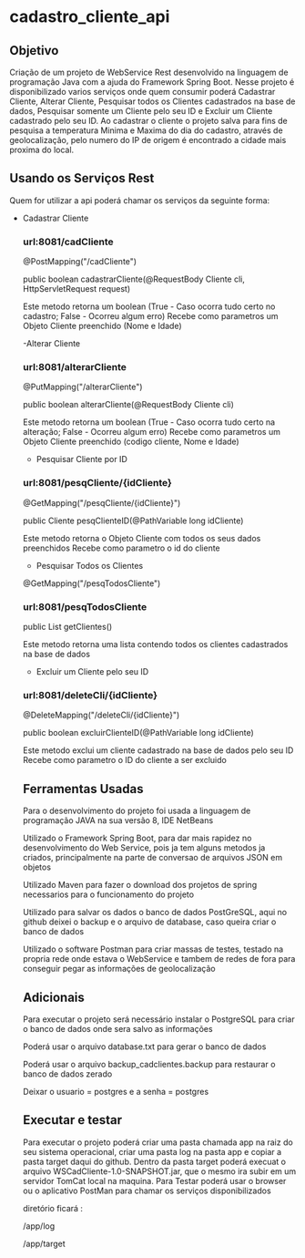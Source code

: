 # cadastro_cliente_api

## Objetivo
  Criação de um projeto de WebService Rest desenvolvido na linguagem de programação Java com a ajuda do Framework Spring Boot.
  Nesse projeto é disponibilizado varios serviços onde quem consumir poderá Cadastrar Cliente, Alterar Cliente, Pesquisar todos os Clientes cadastrados na base de dados, Pesquisar somente um Cliente pelo seu ID e Excluir um Cliente cadastrado pelo seu ID.
  Ao cadastrar o cliente o projeto salva para fins de pesquisa a temperatura Minima e Maxima do dia do cadastro, através de geolocalização, pelo numero do IP de origem é encontrado a cidade mais proxima do local.
  
## Usando os Serviços Rest
  Quem for utilizar a api poderá chamar os serviços da seguinte forma:
  
  - Cadastrar Cliente
  
    ### url:8081/cadCliente
  
    @PostMapping("/cadCliente")
    
    public boolean cadastrarCliente(@RequestBody Cliente cli, HttpServletRequest request)
    
    Este metodo retorna um boolean (True - Caso ocorra tudo certo no cadastro; False - Ocorreu algum erro)
    Recebe como parametros um Objeto Cliente preenchido (Nome e Idade)
    
    
    
    -Alterar Cliente
    
     ### url:8081/alterarCliente
    
     @PutMapping("/alterarCliente")
     
    public boolean alterarCliente(@RequestBody Cliente cli)
    
    Este metodo retorna um boolean (True - Caso ocorra tudo certo na alteração; False - Ocorreu algum erro)
    Recebe como parametros um Objeto Cliente preenchido (codigo cliente, Nome e Idade) 
    
    - Pesquisar Cliente por ID
    
    ### url:8081/pesqCliente/{idCliente}
   
    @GetMapping("/pesqCliente/{idCliente}")
    
    public Cliente pesqClienteID(@PathVariable long idCliente)
    
    Este metodo retorna o Objeto Cliente com todos os seus dados preenchidos
    Recebe como parametro o id do cliente
    
    - Pesquisar Todos os Clientes
    
    @GetMapping("/pesqTodosCliente")
    
    ### url:8081/pesqTodosCliente
    
    public List<Cliente> getClientes()
    
    Este metodo retorna uma lista contendo todos os clientes cadastrados na base de dados
    
    - Excluir um Cliente pelo seu ID
    
    ### url:8081/deleteCli/{idCliente}
    
    @DeleteMapping("/deleteCli/{idCliente}")
    
    public boolean excluirClienteID(@PathVariable long idCliente)
    
    Este metodo exclui um cliente cadastrado na base de dados pelo seu ID
    Recebe como parametro o ID do cliente a ser excluido
    
    ## Ferramentas Usadas
    
    Para o desenvolvimento do projeto foi usada a linguagem de programação JAVA na sua versão 8, IDE NetBeans
    
    Utilizado o Framework Spring Boot, para dar mais rapidez no desenvolvimento do Web Service, pois ja tem alguns metodos ja criados, principalmente na parte de conversao de arquivos JSON em objetos
    
    Utilizado Maven para fazer o download dos projetos de spring necessarios para o funcionamento do projeto
    
    Utilizado para salvar os dados o banco de dados PostGreSQL, aqui no github deixei o backup e o arquivo de database, caso queira criar o banco de dados
    
    Utilizado o software Postman para criar massas de testes, testado na propria rede onde estava o WebService e tambem de redes de fora para conseguir pegar as informações de geolocalização
    
    
    ## Adicionais
    
    Para executar o projeto será necessário instalar o PostgreSQL para criar o banco de dados onde sera salvo as informações
    
    Poderá usar o arquivo database.txt para gerar o banco de dados
    
    Poderá usar o arquivo backup_cadclientes.backup para restaurar o banco de dados zerado
    
    Deixar o usuario = postgres e a senha  = postgres
    
    ## Executar e testar
    
    Para executar o projeto poderá criar uma pasta chamada app na raiz do seu sistema operacional, criar uma pasta log na pasta app e copiar a pasta target daqui do github. Dentro da pasta target poderá execuat o arquivo WSCadCliente-1.0-SNAPSHOT.jar, que o mesmo ira subir em um servidor TomCat local na maquina.
    Para Testar poderá usar o browser ou o aplicativo PostMan para chamar os serviços disponibilizados
    
    diretório ficará :
    
    /app/log
    
    /app/target
    
   
    
    
    
